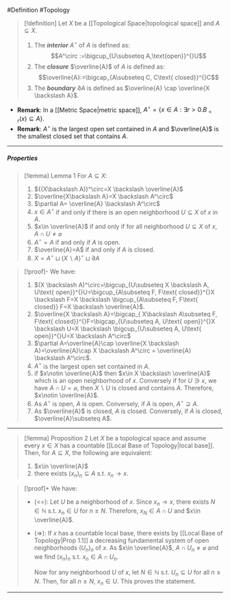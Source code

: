 #Definition #Topology 

> [!definition]
> Let $X$ be a [[Topological Space|topological space]] and  $A \subseteq X$. 
> 1. The ***interior*** $A^\circ$ of $A$ is defined as: $$A^\circ :=\bigcup_{U\subseteq A,\text{open}}^{}U$$
> 2. The ***closure*** $\overline{A}$ of $A$ is defined as: $$\overline{A}:=\bigcap_{A\subseteq C, C\text{ closed}}^{}C$$
> 3. The ***boundary*** $\partial A$ is defined as $\overline{A} \cap \overline{X \backslash A}$.
> 
- **Remark**: In a [[Metric Space|metric space]], $A^\circ=\{ x\in A:\exists r>0. B_{<r}(x)\subseteq A \}$.
- **Remark**: $A^\circ$ is the largest open set contained in $A$ and $\overline{A}$ is the smallest closed set that contains $A$.
---
##### Properties
> [!lemma] Lemma 1
> For $A\subseteq X$:
> 1. ${(X\backslash A)}^\circ=X \backslash \overline{A}$
> 2. $\overline{X\backslash A}=X \backslash A^\circ$
> 3. $\partial A= \overline{A} \backslash A^\circ$
> 4. $x\in A^\circ$ if and only if there is an open neighborhood $U\subseteq X$ of $x$ in $A$. 
> 5. $x\in \overline{A}$ if and only if for all neighborhood $U\subseteq X$ of $x$, $A\cap U\neq \varnothing$ 
> 6. $A^{\circ}=A$ if and only if $A$ is open.
> 7. $\overline{A}=A$ if and only if $A$ is closed.
> 8. $X=A^\circ\sqcup (X\backslash A)^\circ\sqcup \partial A$

> [!proof]-
> We have:
> 1. $(X \backslash A)^\circ=\bigcup_{U\subseteq X \backslash A, U\text{ open}}^{}U=\bigcup_{A\subseteq F, F\text{ closed}}^{}X \backslash F=X \backslash \bigcup_{A\subseteq F, F\text{ closed}} F=X \backslash \overline{A}$.
> 2. $\overline{X \backslash A}=\bigcap_{ X\backslash A\subseteq F, F\text{ closed}}^{}F=\bigcap_{U\subseteq A, U\text{ open}}^{}X \backslash U=X \backslash \bigcup_{U\subseteq A, U\text{ open}}^{}U=X \backslash A^\circ$
> 3. $\partial A=\overline{A}\cap \overline{X \backslash A}=\overline{A}\cap X \backslash A^\circ = \overline{A} \backslash A^\circ$.
> 4. $A^\circ$ is the largest open set contained in $A$. 
> 5. if $x\notin \overline{A}$ then $x\in X \backslash \overline{A}$ which is an open neighborhood of $x$. Conversely if for $U\ni x$, we have $A\cap U=\varnothing$, then $X \backslash U$ is closed and contains $A$. Therefore, $x\notin \overline{A}$.
> 6. As $A^\circ$ is open, $A$ is open. Conversely, if $A$ is open, $A^\circ\supseteq A$.
> 7. As $\overline{A}$ is closed, $A$ is closed. Conversely, if $A$ is closed, $\overline{A}\subseteq A$.
---
> [!lemma] Proposition 2
> Let $X$ be a topological space and assume every $x\in X$ has a countable [[Local Base of Topology|local base]]. Then, for $A\subseteq X$, the following are equivalent:
> 1. $x\in \overline{A}$
> 2. there exists $(x_{n})_{n}\subseteq A$ s.t. $x_{n}\to x$.

> [!proof]+
> We have:
> - (<=): Let $U$ be a neighborhood of $x$. Since $x_{n}\to x$, there exists $N\in \mathbb{N}$ s.t. $x_{n}\in U$ for $n\geq N$. Therefore, $x_{N}\in A \cap U$ and $x\in \overline{A}$.
> - (=>): If $x$ has a countable local base, there exists by [[Local Base of Topology|Prop 1.1]] a decreasing fundamental system of open neighborhoods $(U_{n})_{n}$ of $x$. As $x\in \overline{A}$, $A\cap U_{n}\neq \varnothing$ and we find $(x_{n})_{n}$ s.t. $x_{n}\in A\cap U_{n}$. 
>   
>   Now for any neighborhood $U$ of $x$, let $N\in \mathbb{N}$ s.t. $U_{n}\subseteq U$ for all $n\geq N$. Then, for all $n\geq N$, $x_{n}\in U$. This proves the statement.
---
